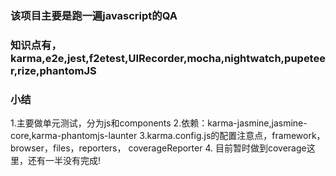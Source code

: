 ### 该项目主要是跑一遍javascript的QA
### 知识点有，karma,e2e,jest,f2etest,UIRecorder,mocha,nightwatch,pupeteer,rize,phantomJS

### 小结

1.主要做单元测试，分为js和components
2.依赖：karma-jasmine,jasmine-core,karma-phantomjs-launter
3.karma.config.js的配置注意点，framework，browser，files，reporters，
    coverageReporter
4. 目前暂时做到coverage这里，还有一半没有完成!